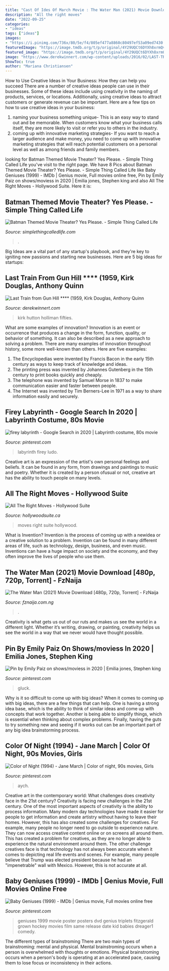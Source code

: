 ```yaml
---
title: "Cast Of Ides Of March Movie : The Water Man (2021) Movie Download [480p, 720p, Torrent]"
description: "All the right moves"
date: "2022-09-25"
categories:
- "ideas"
tags: ["ideas"]
images:
- "https://i.pinimg.com/736x/80/5e/f4/805ef477a8860c80497ef53a09ed7430.jpg"
featuredImage: "https://image.tmdb.org/t/p/original/4Y29UQCt6DYXh8xrmQvJPyi6if7.jpg"
featured_image: "https://image.tmdb.org/t/p/original/4Y29UQCt6DYXh8xrmQvJPyi6if7.jpg"
image: "https://www.derekwinnert.com/wp-content/uploads/2016/02/LAST-TRAIN-FROM-GUN-HILL-one-sheet.jpg"
ShowToc: true
author: "Mariana Christiansen"
---
```



How to Use Creative Ideas in Your Business: How they can help you succeed
There are a number of creative ideas people can use in their businesses. Some of these ideas include using creativity in the naming of products, services, or locations. Additionally, using creative ideas to attract customers or generate revenue can be important. Here are a few tips on how to use creative ideas in your business: 
1. naming your business something unique- This is an easy way to stand out and be memorable. When customers know what your business calls itself, they are more likely to visit or refer you to others in the industry. 
2. coming up with innovative marketing strategies- If you want to reach a larger audience and make money, you need to come up with innovative marketing strategies that will reach potential customers on a personal level as well as among friends and family members. 

	

		
looking for Batman Themed Movie Theater? Yes Please. - Simple Thing Called Life you've visit to the right page. We have 8 Pics about Batman Themed Movie Theater? Yes Please. - Simple Thing Called Life like Baby Geniuses (1999) - IMDb | Genius movie, Full movies online free, Pin by Emily Paiz on shows/moviess in 2020 | Emilia jones, Stephen king and also All The Right Moves - Hollywood Suite. Here it is:
		
    
## Batman Themed Movie Theater? Yes Please. - Simple Thing Called Life

<img loading=lazy src="http://www.simplethingcalledlife.com/wp-content/uploads/2014/12/batmanmovietheater.jpg" onerror="this.onerror=null;this.src='https://tse4.mm.bing.net/th?id=OIP.EF_C_fRHND5vmLRPloYGGQHaE7&amp;pid=15.1';" alt="Batman Themed Movie Theater? Yes Please. - Simple Thing Called Life">

_Source: simplethingcalledlife.com_

>. 

	

Big Ideas are a vital part of any startup's playbook, and they're key to igniting new passions and starting new businesses. Here are 5 big ideas for startups: 

    
## Last Train From Gun Hill **** (1959, Kirk Douglas, Anthony Quinn

<img loading=lazy src="https://www.derekwinnert.com/wp-content/uploads/2016/02/LAST-TRAIN-FROM-GUN-HILL-one-sheet.jpg" onerror="this.onerror=null;this.src='https://tse2.mm.bing.net/th?id=OIP.WSFqgijzK9BAMEA5-Jy8lwHaK1&amp;pid=15.1';" alt="Last Train from Gun Hill **** (1959, Kirk Douglas, Anthony Quinn">

_Source: derekwinnert.com_

>kirk hutton holliman fifties. 

	

What are some examples of innovation?
Innovation is an event or occurrence that produces a change in the form, function, quality, or behavior of something. It can also be described as a new approach to solving a problem. There are many examples of innovation throughout history, some more well-known than others. Here are five examples:
1. The Encyclopedias were invented by Francis Bacon in the early 15th century as ways to keep track of knowledge and ideas.
2. The printing press was invented by Johannes Gutenberg in the 15th century to print books quickly and cheaply.
3. The telephone was invented by Samuel Morse in 1837 to make communication easier and faster between people. 
4. The Internet was invented by Tim Berners-Lee in 1971 as a way to share information easily and securely. 

    
## Firey Labyrinth - Google Search In 2020 | Labyrinth Costume, 80s Movie

<img loading=lazy src="https://i.pinimg.com/736x/28/54/3c/28543c3d746bb1b8338e3957e1ea70d1.jpg" onerror="this.onerror=null;this.src='https://tse2.mm.bing.net/th?id=OIP.OHS2WOUinfZF8PJj_ZBjFAHaJ3&amp;pid=15.1';" alt="firey labyrinth - Google Search in 2020 | Labyrinth costume, 80s movie">

_Source: pinterest.com_

>labyrinth firey ludo. 

	

Creative art is an expression of the artist's own personal feelings and beliefs. It can be found in any form, from drawings and paintings to music and poetry. Whether it is created by a person ofusual or not, creative art has the ability to touch people on many levels.

    
## All The Right Moves - Hollywood Suite

<img loading=lazy src="https://hollywoodsuite.ca/wp-content/uploads/poster/HS903085_poster_1920_1080.jpg" onerror="this.onerror=null;this.src='https://tse2.mm.bing.net/th?id=OIP.C5T9_37lC-Mn4Jv-fP7ErAHaEK&amp;pid=15.1';" alt="All The Right Moves - Hollywood Suite">

_Source: hollywoodsuite.ca_

>moves right suite hollywood. 

	

What is Invention?
Invention is the process of coming up with a newidea or a creative solution to a problem. Invention can be found in many different areas of life, such as technology, design, business, and even music. Inventions can have a huge impact on society and the economy, and they often improve the lives of people who use them.

    
## The Water Man (2021) Movie Download [480p, 720p, Torrent] - FzNaija

<img loading=lazy src="https://image.tmdb.org/t/p/original/4Y29UQCt6DYXh8xrmQvJPyi6if7.jpg" onerror="this.onerror=null;this.src='https://tse2.mm.bing.net/th?id=OIP.tWniTJsiy3oQudjg46D2MAHaEK&amp;pid=15.1';" alt="The Water Man (2021) Movie Download [480p, 720p, Torrent] - FzNaija">

_Source: fznaija.com.ng_

>. 

	

Creativity is what gets us out of our ruts and makes us see the world in a different light. Whether it’s writing, drawing, or painting, creativity helps us see the world in a way that we never would have thought possible.

    
## Pin By Emily Paiz On Shows/moviess In 2020 | Emilia Jones, Stephen King

<img loading=lazy src="https://i.pinimg.com/736x/80/04/1f/80041f31eeaddd8701271d8dfa96dd9a.jpg" onerror="this.onerror=null;this.src='https://tse3.mm.bing.net/th?id=OIP.yPf8MZn4Eqob_2znTDFm8wHaGm&amp;pid=15.1';" alt="Pin by Emily Paiz on shows/moviess in 2020 | Emilia jones, Stephen king">

_Source: pinterest.com_

>gluck. 

	

Why is it so difficult to come up with big ideas?
When it comes to coming up with big ideas, there are a few things that can help. One is having a strong idea base, which is the ability to think of similar ideas and come up with concepts that work together. Another is being able to simplify things, which is essential when thinking about complex problems. Finally, having the guts to try something new and seeing if it works out can be an important part of any big idea brainstorming process.

    
## Color Of Night (1994) - Jane March | Color Of Night, 90s Movies, Girls

<img loading=lazy src="https://i.pinimg.com/originals/47/c0/3e/47c03e9a1e93652bdd46ffdb3f74e519.jpg" onerror="this.onerror=null;this.src='https://tse1.mm.bing.net/th?id=OIP.67fZNczSwrAQWyVYK1JjLgHaFG&amp;pid=15.1';" alt="Color of Night (1994) - Jane March | Color of night, 90s movies, Girls">

_Source: pinterest.com_

>aych. 

	

Creative art in the contemporary world: What challenges does creativity face in the 21st century?
Creativity is facing new challenges in the 21st century. One of the most important aspects of creativity is the ability to process information. Many modern day technologies have made it easier for people to get information and create artistry without having to leave their homes. However, this has also created some challenges for creatives. For example, many people no longer need to go outside to experience nature. They can now access creative content online or on screens all around them. This has created a problem for creatives, as they are no longer able to experience the natural environment around them. The other challenge creatives face is that technology has not always been accurate when it comes to depicting real life events and scenes. For example, many people believe that Trump was elected president because he had an "impenetrable" wall with Mexico. However, this is not accurate at all.

    
## Baby Geniuses (1999) - IMDb | Genius Movie, Full Movies Online Free

<img loading=lazy src="https://i.pinimg.com/736x/80/5e/f4/805ef477a8860c80497ef53a09ed7430.jpg" onerror="this.onerror=null;this.src='https://tse1.mm.bing.net/th?id=OIP.5MR9tuVwKXYWvftY-jv7TwHaLF&amp;pid=15.1';" alt="Baby Geniuses (1999) - IMDb | Genius movie, Full movies online free">

_Source: pinterest.com_

>geniuses 1999 movie poster posters dvd genius triplets fitzgerald grown hockey movies film same release date kid babies dreager1 comedy. 

	

The different types of brainstroming
There are two main types of brainstroming: mental and physical. Mental brainstroming occurs when a person is overwhelmed with thoughts or emotions. Physical brainstroming occurs when a person's body is operating at an accelerated pace, causing them to lose focus or inconsistency in their actions.

